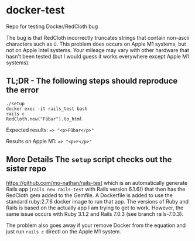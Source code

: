 # docker-test
Repo for testing Docker/RedCloth bug

The bug is that RedCloth incorrectly truncates strings that contain non-ascii
characters such as ü.  This problem does occurs on Apple M1 systems, but not
on Apple Intel systems.  Your mileage may vary with other hardware that hasn't
been tested (but I would guess it works everywhere except Apple M1 systems).

## TL;DR - The following steps should reproduce the error
```
./setup
docker exec -it rails_test bash
rails c
RedCloth.new("Fübar").to_html
```

Expected results: `=> "<p>Fübar</p>"`

Results on Apple M1: `=> "<p>F</p>"`

## More Details The `setup` script checks out the sister repo
https://github.com/mo-nathan/rails-test which is an automatically
generate Rails app (`rails new rails-test` with Rails version 6.1.6))
that then has the RedCloth gem added to the Gemfile.  A Dockerfile is
added to use the standard ruby:2.7.6 docker image to run that app.
The versions of Ruby and Rails is based on the actually app I am trying
to get to work.  However, the same issue occurs with Ruby 3.1.2 and
Rails 7.0.3 (see branch rails-7.0.3).

The problem also goes away if your remove Docker from the equation and
just run `rails c` directl on the Apple M1 system.
